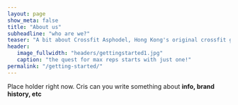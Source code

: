 ```yaml
---
layout: page
show_meta: false
title: "About us"
subheadline: "who are we?"
teaser: "A bit about Crossfit Asphodel, Hong Kong's original crossfit gym"
header:
   image_fullwidth: "headers/gettingstarted1.jpg"
   caption: "the quest for max reps starts with just one!"
permalink: "/getting-started/"
---
```

Place holder right now. Cris can you write something about **info, brand history, etc**
